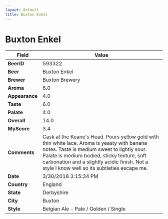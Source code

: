 ```yaml
---
layout: default
title: Buxton Enkel 
---
```


# Buxton Enkel 

| Field         | Value     |
|---------------|-----------|
| **BeerID** | 593322 |
| **Beer** | Buxton Enkel  |
| **Brewer** | Buxton Brewery |
| **Aroma** | 6.0 |
| **Appearance** | 4.0 |
| **Taste** | 6.0 |
| **Palate** | 4.0 |
| **Overall** | 14.0 |
| **MyScore** | 3.4 |
| **Comments** | Cask at the Keane&#39;s Head. Pours yellow gold with thin white lace. Aroma is yeasty with banana notes. Taste is medium sweet to lightly sour. Palate is medium bodied, sticky texture, soft carbonation and a slightly acidic finish. Not a style I know well so its subtleties escape me. |
| **Date** | 3/30/2018 3:15:34 PM |
| **Country** | England |
| **State** | Derbyshire |
| **City** | Buxton |
| **Style** | Belgian Ale - Pale / Golden / Single |
